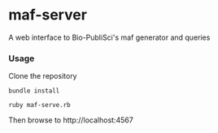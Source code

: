 maf-server
==========

A web interface to Bio-PubliSci's maf generator and queries

### Usage

Clone the repository

```
bundle install

ruby maf-serve.rb
```

Then browse to http://localhost:4567
